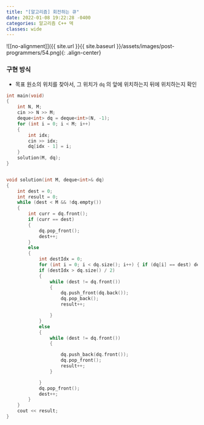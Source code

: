 ```yaml
---
title: "[알고리즘] 회전하는 큐"
date: 2022-01-08 19:22:28 -0400
categories: 알고리즘 C++ 덱
classes: wide
---
```


![[no-alignment]]({{ site.url }}{{ site.baseurl }}/assets/images/post-programmers/54.png){: .align-center}

### 구현 방식

- 목표 원소의 위치를 찾아서, 그 위치가 `dq` 의 앞에 위치하는지 뒤에 위치하는지 확인

```cpp
int main(void)
{
	int N, M;
	cin >> N >> M;
	deque<int> dq = deque<int>(N, -1);
	for (int i = 0; i < M; i++)
	{
		int idx;
		cin >> idx;
		dq[idx - 1] = i;
	}
	solution(M, dq);
}


void solution(int M, deque<int>& dq)
{
	int dest = 0;
	int result = 0;
	while (dest < M && !dq.empty())
	{
		int curr = dq.front();
		if (curr == dest)
		{
			dq.pop_front();
			dest++;
		}
		else
		{
			int destIdx = 0;
			for (int i = 0; i < dq.size(); i++) { if (dq[i] == dest) destIdx = i; }
			if (destIdx > dq.size() / 2)
			{
				while (dest != dq.front())
				{
					dq.push_front(dq.back());
					dq.pop_back();
					result++;

				}
			}
			else
			{
				while (dest != dq.front())
				{

					dq.push_back(dq.front());
					dq.pop_front();
					result++;
				}

			}
			dq.pop_front();
			dest++;
		}
	}
	cout << result;
}

```